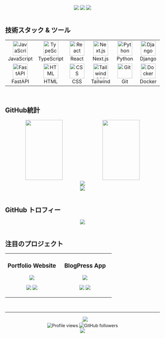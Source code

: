 <div align="center">
  <img src="https://img.shields.io/badge/Focus-Backend%20Engineer-blue?style=for-the-badge&logo=server&logoColor=white" />
  <img src="https://img.shields.io/badge/Status-Master%20Student-green?style=for-the-badge&logo=academic&logoColor=white" />
  <img src="https://img.shields.io/badge/Location-Japan-red?style=for-the-badge&logo=location&logoColor=white" />
</div>
<br>

## 技術スタック & ツール

<div align="center">
  <table>
    <tr>
      <td align="center" width="96">
        <img src="https://skillicons.dev/icons?i=js" width="48" height="48" alt="JavaScript" />
        <br>JavaScript
      </td>
      <td align="center" width="96">
        <img src="https://skillicons.dev/icons?i=ts" width="48" height="48" alt="TypeScript" />
        <br>TypeScript
      </td>
      <td align="center" width="96">
        <img src="https://skillicons.dev/icons?i=react" width="48" height="48" alt="React" />
        <br>React
      </td>
      <td align="center" width="96">
        <img src="https://skillicons.dev/icons?i=nextjs" width="48" height="48" alt="Next.js" />
        <br>Next.js
      </td>
      <td align="center" width="96">
        <img src="https://skillicons.dev/icons?i=python" width="48" height="48" alt="Python" />
        <br>Python
      </td>
      <td align="center" width="96">
        <img src="https://skillicons.dev/icons?i=django" width="48" height="48" alt="Django" />
        <br>Django
      </td>
    </tr>
    <tr>
      <td align="center" width="96">
        <img src="https://skillicons.dev/icons?i=fastapi" width="48" height="48" alt="FastAPI" />
        <br>FastAPI
      </td>
      <td align="center" width="96">
        <img src="https://skillicons.dev/icons?i=html" width="48" height="48" alt="HTML" />
        <br>HTML
      </td>
      <td align="center" width="96">
        <img src="https://skillicons.dev/icons?i=css" width="48" height="48" alt="CSS" />
        <br>CSS
      </td>
      <td align="center" width="96">
        <img src="https://skillicons.dev/icons?i=tailwind" width="48" height="48" alt="TailwindCSS" />
        <br>Tailwind
      </td>
      <td align="center" width="96">
        <img src="https://skillicons.dev/icons?i=git" width="48" height="48" alt="Git" />
        <br>Git
      </td>
      <td align="center" width="96">
        <img src="https://skillicons.dev/icons?i=docker" width="48" height="48" alt="Docker" />
        <br>Docker
      </td>
    </tr>
  </table>
</div>

<br>

## GitHub統計

<div align="center">
  <img width="49%" height="195px" src="https://github-readme-stats.vercel.app/api?username=Raisei-Ito&show_icons=true&theme=react&hide_border=true&title_color=4F81C7&icon_color=4F81C7&text_color=9f9f9f&bg_color=0D1117" />
  <img width="49%" height="195px" src="https://github-readme-stats.vercel.app/api/top-langs/?username=Raisei-Ito&layout=compact&theme=react&hide_border=true&title_color=4F81C7&text_color=9f9f9f&bg_color=0D1117" />
</div>

<div align="center">
  <img src="https://github-readme-streak-stats.herokuapp.com/?user=Raisei-Ito&theme=react&hide_border=true&stroke=4F81C7&ring=4F81C7&fire=FF6B35&currStreakLabel=4F81C7" />
</div>

<div align="center">
  <img src="https://github-readme-activity-graph.vercel.app/graph?username=Raisei-Ito&theme=react-dark&hide_border=true&area=true&color=4F81C7&point=FFFFFF" />
</div>

<br>

## GitHub トロフィー

<div align="center">
  <img src="https://github-profile-trophy.vercel.app/?username=Raisei-Ito&theme=onedark&no-frame=true&no-bg=false&margin-w=4&row=2&column=4" />
</div>

<br>

## 注目のプロジェクト

<div align="center">
  <table>
    <tr>
      <td width="50%">
        <h3 align="center">Portfolio Website</h3>
        <div align="center">
          <a href="https://github.com/Raisei-Ito/portfolio_website">
            <img src="https://github-readme-stats.vercel.app/api/pin/?username=Raisei-Ito&repo=portfolio_website&theme=react&hide_border=true&title_color=4F81C7&icon_color=4F81C7&text_color=9f9f9f&bg_color=0D1117" />
          </a>
        </div>
        <p align="center">
          <img src="https://img.shields.io/badge/React-61DAFB?style=flat-square&logo=react&logoColor=black" />
          <img src="https://img.shields.io/badge/TypeScript-3178C6?style=flat-square&logo=typescript&logoColor=white" />
        </p>
      </td>
      <td width="50%">
        <h3 align="center">BlogPress App</h3>
        <div align="center">
          <a href="https://github.com/Raisei-Ito/blogpress-app">
            <img src="https://github-readme-stats.vercel.app/api/pin/?username=Raisei-Ito&repo=blogpress-app&theme=react&hide_border=true&title_color=4F81C7&icon_color=4F81C7&text_color=9f9f9f&bg_color=0D1117" />
          </a>
        </div>
        <p align="center">
          <img src="https://img.shields.io/badge/Django-092E20?style=flat-square&logo=django&logoColor=white" />
          <img src="https://img.shields.io/badge/Python-3776AB?style=flat-square&logo=python&logoColor=white" />
        </p>
      </td>
    </tr>
  </table>
</div>

<br>

---


<div align="center">
　<a href="https://raisei-ito-portfolio.vercel.app/">
    <img src="https://img.shields.io/badge/Portfolio-FF5722?style=for-the-badge&logo=vercel&logoColor=white" />
  </a>
</div>



<div align="center">
  <img src="https://komarev.com/ghpvc/?username=Raisei-Ito&label=Profile%20views&color=4F81C7&style=flat" alt="Profile views" />
  <img src="https://img.shields.io/github/followers/Raisei-Ito?label=Followers&style=social" alt="GitHub followers" />
</div>

<div align="center">
  <img src="https://capsule-render.vercel.app/api?type=waving&color=0:00d4ff,10:020024,30:0f3460,75:4f81c7,100:00d4ff&height=120&section=footer" />
</div>
